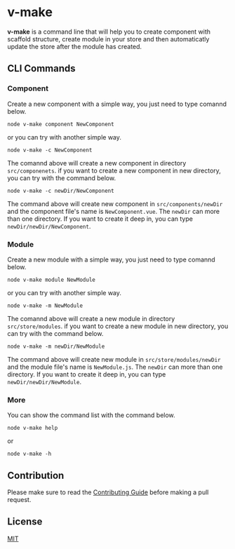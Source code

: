 # v-make

**v-make** is a command line that will help you to create component with scaffold structure, create module in your store and then automaticatly update the store after the module has created.

## CLI Commands

### Component

Create a new component with a simple way, you just need to type comannd below.

```
node v-make component NewComponent
```

or you can try with another simple way.

```
node v-make -c NewComponent
```

The comannd above will create a new component in directory `src/componenets`. if you want to create a new component in new directory, you can try with the command below.

```
node v-make -c newDir/NewComponent
```

The command above will create new component in `src/components/newDir` and the component file's name is `NewComponent.vue`. The `newDir` can more than one directory. If you want to create it deep in, you can type `newDir/newDir/NewComponent`.

### Module

Create a new module with a simple way, you just need to type comannd below.

```
node v-make module NewModule
```

or you can try with another simple way.

```
node v-make -m NewModule
```

The comannd above will create a new module in directory `src/store/modules`. if you want to create a new module in new directory, you can try with the command below.

```
node v-make -m newDir/NewModule
```

The command above will create new module in `src/store/modules/newDir` and the module file's name is `NewModule.js`. The `newDir` can more than one directory. If you want to create it deep in, you can type `newDir/newDir/NewModule`.

### More

You can show the command list with the command below.

```
node v-make help
```

or

```
node v-make -h
```

## Contribution

Please make sure to read the [Contributing Guide](./contributing.md) before making a pull request.

## License

[MIT](./LICENSE)
